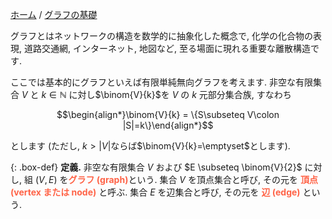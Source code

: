 <script type="text/x-mathjax-config">MathJax.Hub.Config({tex2jax:{inlineMath:[['$','$'],['\\(','\\)']],processEscapes:true},CommonHTML: {matchFontHeight:false}});</script>
<script type="text/javascript" async src="https://cdnjs.cloudflare.com/ajax/libs/mathjax/2.7.1/MathJax.js?config=TeX-MML-AM_CHTML"></script>

[ホーム](../index.md) / [グラフの基礎](グラフの基礎.md)

グラフとはネットワークの構造を数学的に抽象化した概念で, 化学の化合物の表現, 道路交通網, インターネット, 地図など, 至る場面に現れる重要な離散構造です.


ここでは基本的にグラフといえば有限単純無向グラフを考えます. 非空な有限集合 $V$ と $k\in\mathbb{N}$ に対し$\binom{V}{k}$を $V$ の $k$ 元部分集合族, すなわち

$$\begin{align*}\binom{V}{k} = \{S\subseteq V\colon |S|=k\}\end{align*}$$

とします (ただし, $k>\lvert V \rvert$ならば$\binom{V}{k}=\emptyset$とします).

{: .box-def}
**定義.** 非空な有限集合 $V$ および $E \subseteq \binom{V}{2}$ に対し, 組 $(V,E)$ を<span style="color: tomato;">**グラフ (graph)**</span>という.
集合 $V$ を頂点集合と呼び, その元を  <span style="color: tomato;">**頂点 (vertex または node)**</span>  と呼ぶ.
集合 $E$ を辺集合と呼び, その元を  <span style="color: tomato;">**辺 (edge)**</span>  という.

